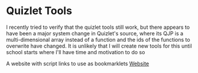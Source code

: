# Quizlet Tools

I recently tried to verify that the quizlet tools still work, but there appears to have been a major system change in Quizlet's source, where its QJP is a multi-dimensional array instead of a function and the ids of the functions to overwrite have changed. It is unlikely that I will create new tools for this until school starts where I'll have time and motivation to do so

A website with script links to use as bookmarklets
[Website](https://mechafinch.github.io/Bookmarklet-Tools/)
